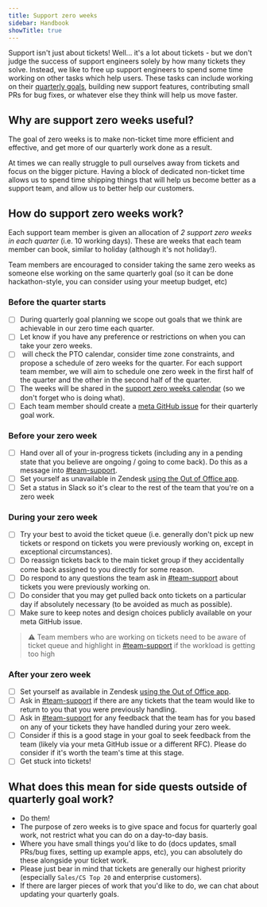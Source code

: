 ```yaml
---
title: Support zero weeks
sidebar: Handbook
showTitle: true
---
```


Support isn't just about tickets! Well... it's a lot about tickets - but we don't judge the success of support engineers solely by how many tickets they solve. Instead, we like to free up support engineers to spend some time working on other tasks which help users. These tasks can include working on their [quarterly goals](/teams/support), building new support features, contributing small PRs for bug fixes, or whatever else they think will help us move faster.


## Why are support zero weeks useful?
The goal of zero weeks is to make non-ticket time more efficient and effective, and get more of our quarterly work done as a result.

At times we can really struggle to pull ourselves away from tickets and focus on the bigger picture. Having a block of dedicated non-ticket time allows us to spend time shipping things that will help us become better as a support team, and allow us to better help our customers.

## How do support zero weeks work?

Each support team member is given an allocation of *2 support zero weeks in each quarter* (i.e. 10 working days). These are weeks that each team member can book, similar to holiday (although it's not holiday!).

Team members are encouraged to consider taking the same zero weeks as someone else working on the same quarterly goal (so it can be done hackathon-style, you can consider using your meetup budget, etc)

### Before the quarter starts
- [ ] During quarterly goal planning we scope out goals that we think are achievable in our zero time each quarter.
- [ ] Let <TeamMember name="Abigail Richardson"/> know if you have any preference or restrictions on when you can take your zero weeks.
- [ ] <TeamMember name="Abigail Richardson"/> will check the PTO calendar, consider time zone constraints, and propose a schedule of zero weeks for the quarter. For each support team member, we will aim to schedule one zero week in the first half of the quarter and the other in the second half of the quarter.
- [ ] The weeks will be shared in the [support zero weeks calendar](https://calendar.google.com/calendar/u/0?cid=Y182ZmU5MDIwYTlmODQ5ZWRmZmM4Mzc5MmZiMmU5NTM4Y2M0OGQ1NWVlNDZmMjg1ZTBjNTBlN2JhZWUzOTljYmUwQGdyb3VwLmNhbGVuZGFyLmdvb2dsZS5jb20) (so we don't forget who is doing what).
- [ ] Each team member should create a [meta GitHub issue](https://github.com/PostHog/meta) for their quarterly goal work.

### Before your zero week
- [ ] Hand over all of your in-progress tickets (including any in a pending state that you believe are ongoing / going to come back). Do this as a message into [#team-support](https://posthog.slack.com/archives/C075D3C5HST).
- [ ] Set yourself as unavailable in Zendesk [using the Out of Office app](https://posthoghelp.zendesk.com/agent/apps/out-of-office).
- [ ] Set a status in Slack so it's clear to the rest of the team that you're on a zero week 

### During your zero week
- [ ] Try your best to avoid the ticket queue (i.e. generally don't pick up new tickets or respond on tickets you were previously working on, except in exceptional circumstances).
- [ ] Do reassign tickets back to the main ticket group if they accidentally come back assigned to you directly for some reason.
- [ ] Do respond to any questions the team ask in [#team-support](https://posthog.slack.com/archives/C075D3C5HST) about tickets you were previously working on.
- [ ] Do consider that you may get pulled back onto tickets on a particular day if absolutely necessary (to be avoided as much as possible).
- [ ] Make sure to keep notes and design choices publicly available on your meta GitHub issue.

> :warning:
> Team members who are working on tickets need to be aware of ticket queue and highlight in [#team-support](https://posthog.slack.com/archives/C075D3C5HST) if the workload is getting too high

### After your zero week
- [ ] Set yourself as available in Zendesk [using the Out of Office app](https://posthoghelp.zendesk.com/agent/apps/out-of-office).
- [ ] Ask in [#team-support](https://posthog.slack.com/archives/C075D3C5HST) if there are any tickets that the team would like to return to you that you were previously handling.
- [ ] Ask in [#team-support](https://posthog.slack.com/archives/C075D3C5HST) for any feedback that the team has for you based on any of your tickets they have handled during your zero week.
- [ ] Consider if this is a good stage in your goal to seek feedback from the team (likely via your meta GitHub issue or a different RFC). Please do consider if it's worth the team's time at this stage.
- [ ] Get stuck into tickets!

## What does this mean for side quests outside of quarterly goal work?
  - Do them!
  - The purpose of zero weeks is to give space and focus for quarterly goal work, not restrict what you can do on a day-to-day basis.
  - Where you have small things you'd like to do (docs updates, small PRs/bug fixes, setting up example apps, etc), you can absolutely do these alongside your ticket work.
  - Please just bear in mind that tickets are generally our highest priority (especially `Sales/CS Top 20` and enterprise customers).
  - If there are larger pieces of work that you'd like to do, we can chat about updating your quarterly goals.
